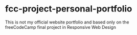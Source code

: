 # fcc-project-personal-portfolio
This is not my official website portfolio and based only on the freeCodeCamp final project in Responsive Web Design
